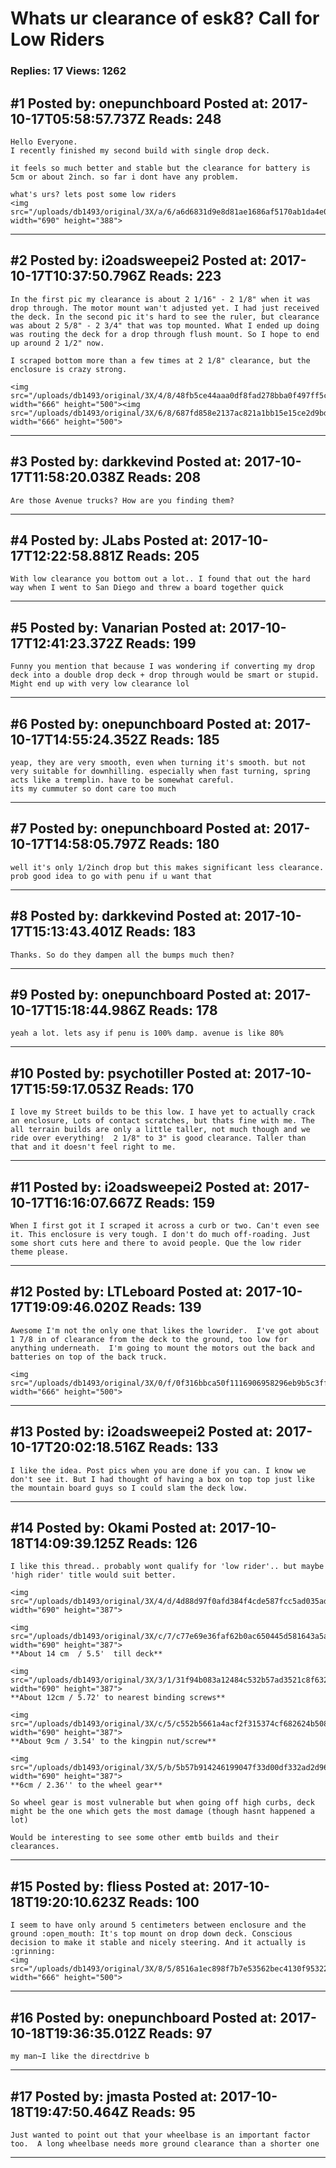 # Whats ur clearance of esk8? Call for Low Riders

### Replies: 17 Views: 1262

## \#1 Posted by: onepunchboard Posted at: 2017-10-17T05:58:57.737Z Reads: 248

```
Hello Everyone.
I recently finished my second build with single drop deck.

it feels so much better and stable but the clearance for battery is 5cm or about 2inch. so far i dont have any problem.

what's urs? lets post some low riders
<img src="/uploads/db1493/original/3X/a/6/a6d6831d9e8d81ae1686af5170ab1da4e0d58edc.jpg" width="690" height="388">
```

---
## \#2 Posted by: i2oadsweepei2 Posted at: 2017-10-17T10:37:50.796Z Reads: 223

```
In the first pic my clearance is about 2 1/16" - 2 1/8" when it was drop through. The motor mount wan't adjusted yet. I had just received the deck. In the second pic it's hard to see the ruler, but clearance was about 2 5/8" - 2 3/4" that was top mounted. What I ended up doing was routing the deck for a drop through flush mount. So I hope to end up around 2 1/2" now.

I scraped bottom more than a few times at 2 1/8" clearance, but the enclosure is crazy strong.
 
<img src="/uploads/db1493/original/3X/4/8/48fb5ce44aaa0df8fad278bba0f497ff5c0e0c9d.JPG" width="666" height="500"><img src="/uploads/db1493/original/3X/6/8/687fd858e2137ac821a1bb15e15ce2d9bde97837.JPG" width="666" height="500">
```

---
## \#3 Posted by: darkkevind Posted at: 2017-10-17T11:58:20.038Z Reads: 208

```
Are those Avenue trucks? How are you finding them?
```

---
## \#4 Posted by: JLabs Posted at: 2017-10-17T12:22:58.881Z Reads: 205

```
With low clearance you bottom out a lot.. I found that out the hard way when I went to San Diego and threw a board together quick
```

---
## \#5 Posted by: Vanarian Posted at: 2017-10-17T12:41:23.372Z Reads: 199

```
Funny you mention that because I was wondering if converting my drop deck into a double drop deck + drop through would be smart or stupid. Might end up with very low clearance lol
```

---
## \#6 Posted by: onepunchboard Posted at: 2017-10-17T14:55:24.352Z Reads: 185

```
yeap, they are very smooth, even when turning it's smooth. but not very suitable for downhilling. especially when fast turning, spring acts like a tremplin. have to be somewhat careful.
its my cummuter so dont care too much
```

---
## \#7 Posted by: onepunchboard Posted at: 2017-10-17T14:58:05.797Z Reads: 180

```
well it's only 1/2inch drop but this makes significant less clearance. prob good idea to go with penu if u want that
```

---
## \#8 Posted by: darkkevind Posted at: 2017-10-17T15:13:43.401Z Reads: 183

```
Thanks. So do they dampen all the bumps much then?
```

---
## \#9 Posted by: onepunchboard Posted at: 2017-10-17T15:18:44.986Z Reads: 178

```
yeah a lot. lets asy if penu is 100% damp. avenue is like 80%
```

---
## \#10 Posted by: psychotiller Posted at: 2017-10-17T15:59:17.053Z Reads: 170

```
I love my Street builds to be this low. I have yet to actually crack an enclosure, Lots of contact scratches, but thats fine with me. The all terrain builds are only a little taller, not much though and we ride over everything!  2 1/8" to 3" is good clearance. Taller than that and it doesn't feel right to me.
```

---
## \#11 Posted by: i2oadsweepei2 Posted at: 2017-10-17T16:16:07.667Z Reads: 159

```
When I first got it I scraped it across a curb or two. Can't even see it. This enclosure is very tough. I don't do much off-roading. Just some short cuts here and there to avoid people. Que the low rider theme please.
```

---
## \#12 Posted by: LTLeboard Posted at: 2017-10-17T19:09:46.020Z Reads: 139

```
Awesome I'm not the only one that likes the lowrider.  I've got about 1 7/8 in of clearance from the deck to the ground, too low for anything underneath.  I'm going to mount the motors out the back and batteries on top of the back truck. 

<img src="/uploads/db1493/original/3X/0/f/0f316bbca50f1116906958296eb9b5c3ffbb5c49.jpg" width="666" height="500">
```

---
## \#13 Posted by: i2oadsweepei2 Posted at: 2017-10-17T20:02:18.516Z Reads: 133

```
I like the idea. Post pics when you are done if you can. I know we don't see it. But I had thought of having a box on top top just like the mountain board guys so I could slam the deck low.
```

---
## \#14 Posted by: Okami Posted at: 2017-10-18T14:09:39.125Z Reads: 126

```
I like this thread.. probably wont qualify for 'low rider'.. but maybe 'high rider' title would suit better.

<img src="/uploads/db1493/original/3X/4/d/4d88d97f0afd384f4cde587fcc5ad035adca08a6.jpg" width="690" height="387">

<img src="/uploads/db1493/original/3X/c/7/c77e69e36faf62b0ac650445d581643a5a8937ab.jpg" width="690" height="387">
**About 14 cm  / 5.5'  till deck**

<img src="/uploads/db1493/original/3X/3/1/31f94b083a12484c532b57ad3521c8f6324b4bab.jpg" width="690" height="387">
**About 12cm / 5.72' to nearest binding screws**

<img src="/uploads/db1493/original/3X/c/5/c552b5661a4acf2f315374cf682624b508fd6270.jpg" width="690" height="387">
**About 9cm / 3.54' to the kingpin nut/screw**

<img src="/uploads/db1493/original/3X/5/b/5b57b914246199047f33d00df332ad2d96827db9.jpg" width="690" height="387">
**6cm / 2.36'' to the wheel gear**

So wheel gear is most vulnerable but when going off high curbs, deck might be the one which gets the most damage (though hasnt happened a lot)

Would be interesting to see some other emtb builds and their clearances.
```

---
## \#15 Posted by: fliess Posted at: 2017-10-18T19:20:10.623Z Reads: 100

```
I seem to have only around 5 centimeters between enclosure and the ground :open_mouth: It's top mount on drop down deck. Conscious decision to make it stable and nicely steering. And it actually is :grinning:
<img src="/uploads/db1493/original/3X/8/5/8516a1ec898f7b7e53562bec4130f95322886351.JPG" width="666" height="500">
```

---
## \#16 Posted by: onepunchboard Posted at: 2017-10-18T19:36:35.012Z Reads: 97

```
my man~I like the directdrive b
```

---
## \#17 Posted by: jmasta Posted at: 2017-10-18T19:47:50.464Z Reads: 95

```
Just wanted to point out that your wheelbase is an important factor too.  A long wheelbase needs more ground clearance than a shorter one
```

---
